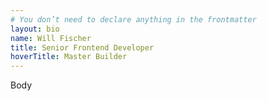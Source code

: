 ```yaml
---
# You don’t need to declare anything in the frontmatter
layout: bio
name: Will Fischer
title: Senior Frontend Developer
hoverTitle: Master Builder
---
```


Body

